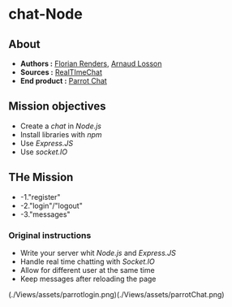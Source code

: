 # chat-Node
## About
* **Authors :** [Florian Renders](https://github.com/Deepyflo), [Arnaud Losson](https://github.com/ArnaudLosson)
* **Sources :** [RealTImeChat](https://github.com/becodeorg/CRL-Woods-5.33/blob/main/1.TRAIL/03.The-Mountain/Challenge/realTimeChat.md)
* **End product :** [Parrot Chat](https://parrotchatbecode.herokuapp.com/)

## Mission objectives

* Create a *chat* in *Node.js*
* Install libraries with *npm*
* Use *Express.JS*
* Use *socket.IO*


## THe Mission

* -1."register"
* -2."login"/"logout"
* -3."messages"

### Original instructions

* Write your server whit *Node.js* and *Express.JS*
* Handle real time chatting with *Socket.IO*
* Allow for different user at the same time
* Keep messages after reloading the page
 

(./Views/assets/parrotlogin.png)(./Views/assets/parrotChat.png)
